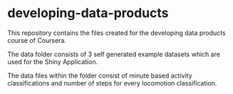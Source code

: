 # developing-data-products

This repository contains the files created for the developing data products course of Coursera.

The data folder consists of 3 self generated example datasets which are used for the Shiny Application.

The data files within the folder consist of minute based activity classifications and number of steps for every locomotion classification.
